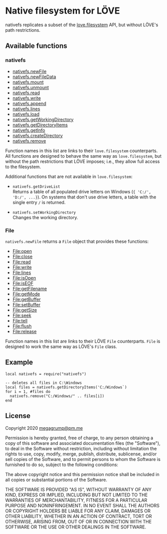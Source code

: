 # Native filesystem for LÖVE

nativefs replicates a subset of the [love.filesystem](https://love2d.org/wiki/love.filesystem) API, but without LÖVE's path restrictions. 

## Available functions

### nativefs

* [nativefs.newFile](https://love2d.org/wiki/love.filesystem.newFile)
* [nativefs.newFileData](https://love2d.org/wiki/love.filesystem.newFileData)
* [nativefs.mount](https://love2d.org/wiki/love.filesystem.mount)
* [nativefs.unmount](https://love2d.org/wiki/love.filesystem.unmount)
* [nativefs.read](https://love2d.org/wiki/love.filesystem.read)
* [nativefs.write](https://love2d.org/wiki/love.filesystem.write)
* [nativefs.append](https://love2d.org/wiki/love.filesystem.append)
* [nativefs.lines](https://love2d.org/wiki/love.filesystem.lines)
* [nativefs.load](https://love2d.org/wiki/love.filesystem.load)
* [nativefs.getWorkingDirectory](https://love2d.org/wiki/love.filesystem.getWorkingDirectory)
* [nativefs.getDirectoryItems](https://love2d.org/wiki/love.filesystem.getDirectoryItems)
* [nativefs.getInfo](https://love2d.org/wiki/love.filesystem.getInfo)
* [nativefs.createDirectory](https://love2d.org/wiki/love.filesystem.createDirectory)
* [nativefs.remove](https://love2d.org/wiki/love.filesystem.remove)

Function names in this list are links to their `love.filesystem` counterparts. All functions are designed to behave the same way as `love.filesystem`, but without the path restrictions that LÖVE imposes; i.e., they allow full access to the filesystem.

Additional functions that are not available in `love.filesystem`:

* `nativefs.getDriveList`  
Returns a table of all populated drive letters on Windows (`{ 'C:/', 'D:/', ...}`). On systems that don't use drive letters, a table with the single entry `/` is returned.

* `nativefs.setWorkingDirectory`  
Changes the working directory.

### File

`nativefs.newFile` returns a `File` object that provides these functions:

* [File:open](https://love2d.org/wiki/\(File\):open)
* [File:close](https://love2d.org/wiki/\(File\):close)
* [File:read](https://love2d.org/wiki/\(File\):read)
* [File:write](https://love2d.org/wiki/\(File\):write)
* [File:lines](https://love2d.org/wiki/\(File\):lines)
* [File:isOpen](https://love2d.org/wiki/\(File\):isOpen)
* [File:isEOF](https://love2d.org/wiki/\(File\):isEOF)
* [File:getFilename](https://love2d.org/wiki/\(File\):getFilename)
* [File:getMode](https://love2d.org/wiki/\(File\):getMode)
* [File:getBuffer](https://love2d.org/wiki/\(File\):getBuffer)
* [File:setBuffer](https://love2d.org/wiki/\(File\):setBuffer)
* [File:getSize](https://love2d.org/wiki/\(File\):getSize)
* [File:seek](https://love2d.org/wiki/\(File\):seek)
* [File:tell](https://love2d.org/wiki/\(File\):tell)
* [File:flush](https://love2d.org/wiki/\(File\):flush)
* [File:release](https://love2d.org/wiki/Object:release)

Function names in this list are links to their LÖVE `File` counterparts. `File` is designed to work the same way as LÖVE's `File` class.

## Example

```
local nativefs = require("nativefs")

-- deletes all files in C:\Windows
local files = nativefs.getDirectoryItems('C:/Windows`)
for i = 1, #files do
  nativefs.remove("C:/Windows/" .. files[i])
end
```
## License
Copyright 2020 megagrump@pm.me

Permission is hereby granted, free of charge, to any person obtaining a copy of this software and associated documentation files (the "Software"), to deal in the Software without restriction, including without limitation the rights to use, copy, modify, merge, publish, distribute, sublicense, and/or sell copies of the Software, and to permit persons to whom the Software is furnished to do so, subject to the following conditions:

The above copyright notice and this permission notice shall be included in all copies or substantial portions of the Software.

THE SOFTWARE IS PROVIDED "AS IS", WITHOUT WARRANTY OF ANY KIND, EXPRESS OR IMPLIED, INCLUDING BUT NOT LIMITED TO THE WARRANTIES OF MERCHANTABILITY, FITNESS FOR A PARTICULAR PURPOSE AND NONINFRINGEMENT. IN NO EVENT SHALL THE AUTHORS OR COPYRIGHT HOLDERS BE LIABLE FOR ANY CLAIM, DAMAGES OR OTHER LIABILITY, WHETHER IN AN ACTION OF CONTRACT, TORT OR OTHERWISE, ARISING FROM, OUT OF OR IN CONNECTION WITH THE SOFTWARE OR THE USE OR OTHER DEALINGS IN THE SOFTWARE.
